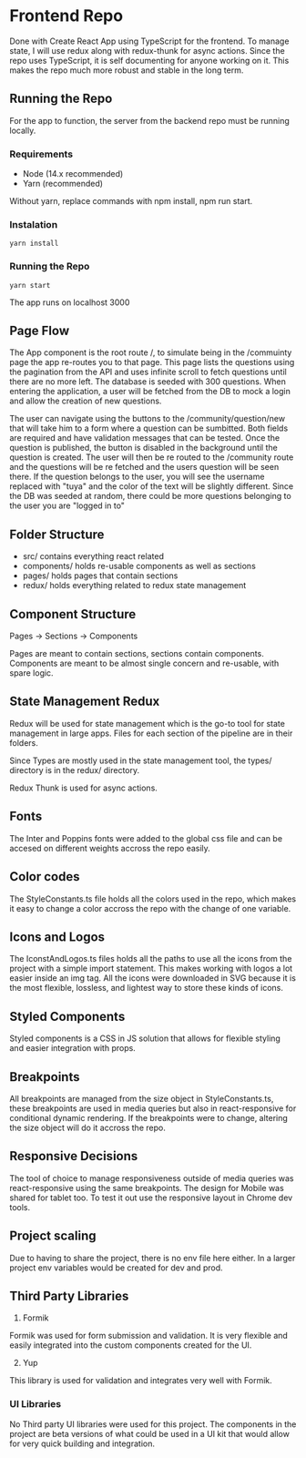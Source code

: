 # Frontend Repo

Done with Create React App using TypeScript for the frontend. To manage state, I will use redux along with redux-thunk for async actions. Since the repo uses TypeScript, it is self documenting for anyone working on it. This makes the repo much more robust and stable in the long term.

## Running the Repo

For the app to function, the server from the backend repo must be running locally.

### Requirements

- Node (14.x recommended)
- Yarn (recommended)

Without yarn, replace commands with npm install, npm run start.

### Instalation

`yarn install`

### Running the Repo

`yarn start`

The app runs on localhost 3000

## Page Flow

The App component is the root route /, to simulate being in the /commuinty page the app re-routes you to that page. This page lists the questions using the pagination from the API and uses infinite scroll to fetch questions until there are no more left. The database is seeded with 300 questions. When entering the application, a user will be fetched from the DB to mock a login and allow the creation of new questions.

The user can navigate using the buttons to the /community/question/new that will take him to a form where a question can be sumbitted. Both fields are required and have validation messages that can be tested. Once the question is published, the button is disabled in the background until the question is created. The user will then be re routed to the /community route and the questions will be re fetched and the users question will be seen there. If the question belongs to the user, you will see the username replaced with "tuya" and the color of the text will be slightly different. Since the DB was seeded at random, there could be more questions belonging to the user you are "logged in to"

## Folder Structure

- src/ contains everything react related
- components/ holds re-usable components as well as sections
- pages/ holds pages that contain sections
- redux/ holds everything related to redux state management

## Component Structure

Pages -> Sections -> Components

Pages are meant to contain sections, sections contain components. Components are meant to be almost single concern and re-usable, with spare logic.

## State Management Redux

Redux will be used for state management which is the go-to tool for state management in large apps. Files for each section of the pipeline are in their folders.

Since Types are mostly used in the state management tool, the types/ directory is in the redux/ directory.

Redux Thunk is used for async actions.

## Fonts

The Inter and Poppins fonts were added to the global css file and can be accesed on different weights accross the repo easily.

## Color codes

The StyleConstants.ts file holds all the colors used in the repo, which makes it easy to change a color accross the repo with the change of one variable.

## Icons and Logos

The IconstAndLogos.ts files holds all the paths to use all the icons from the project with a simple import statement. This makes working with logos a lot easier inside an img tag. All the icons were downloaded in SVG because it is the most flexible, lossless, and lightest way to store these kinds of icons.

## Styled Components

Styled components is a CSS in JS solution that allows for flexible styling and easier integration with props.

## Breakpoints

All breakpoints are managed from the size object in StyleConstants.ts, these breakpoints are used in media queries but also in react-responsive for conditional dynamic rendering. If the breakpoints were to change, altering the size object will do it accross the repo.

## Responsive Decisions

The tool of choice to manage responsiveness outside of media queries was react-responsive using the same breakpoints. The design for Mobile was shared for tablet too. To test it out use the responsive layout in Chrome dev tools.

## Project scaling

Due to having to share the project, there is no env file here either. In a larger project env variables would be created for dev and prod.

## Third Party Libraries

1. Formik

Formik was used for form submission and validation. It is very flexible and easily integrated into the custom components created for the UI.

2. Yup

This library is used for validation and integrates very well with Formik.

### UI Libraries

No Third party UI libraries were used for this project. The components in the project are beta versions of what could be used in a UI kit that would allow for very quick building and integration.
